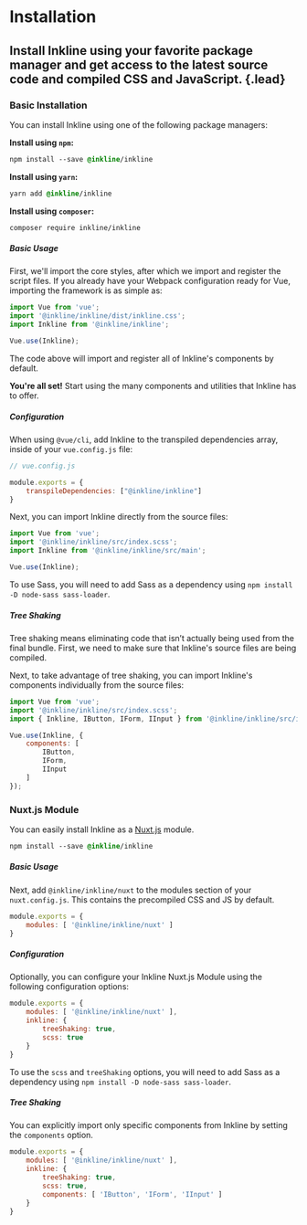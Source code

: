 # Installation
## Install Inkline using your favorite package manager and get access to the latest source code and compiled CSS and JavaScript. {.lead}

### Basic Installation
You can install Inkline using one of the following package managers:

**Install using `npm`:**

~~~css
npm install --save @inkline/inkline
~~~

**Install using `yarn`:**

~~~css
yarn add @inkline/inkline
~~~

**Install using `composer`:**

~~~css
composer require inkline/inkline
~~~

##### Basic Usage
First, we'll import the core styles, after which we import and register the script files. If you already have your Webpack configuration ready for Vue, importing the framework is as simple as:

~~~js
import Vue from 'vue';
import '@inkline/inkline/dist/inkline.css';
import Inkline from '@inkline/inkline';

Vue.use(Inkline);
~~~

The code above will import and register all of Inkline's components by default.

**You're all set!** Start using the many components and utilities that Inkline has to offer.

##### Configuration
When using `@vue/cli`, add Inkline to the transpiled dependencies array, inside of your `vue.config.js` file:

~~~js
// vue.config.js

module.exports = {
    transpileDependencies: ["@inkline/inkline"]
}
~~~

Next, you can import Inkline directly from the source files:

~~~js
import Vue from 'vue';
import '@inkline/inkline/src/index.scss';
import Inkline from '@inkline/inkline/src/main';

Vue.use(Inkline);
~~~

<i-alert variant="info" class="-code">
<template slot="icon"><i class="inkline-icon -info h3"></i></template>
    
To use Sass, you will need to add Sass as a dependency using `npm install -D node-sass sass-loader`.

</i-alert>

##### Tree Shaking
Tree shaking means eliminating code that isn’t actually being used from the final bundle. First, we need to make sure that Inkline's source files are being compiled. 

Next, to take advantage of tree shaking, you can import Inkline's components individually from the source files:

~~~js
import Vue from 'vue';
import '@inkline/inkline/src/index.scss';
import { Inkline, IButton, IForm, IInput } from '@inkline/inkline/src/index';

Vue.use(Inkline, {
    components: [
        IButton,
        IForm,
        IInput
    ]
});
~~~

### Nuxt.js Module
You can easily install Inkline as a <a href="https://nuxtjs.org" rel="nofollow" target="_blank">Nuxt.js</a> module.

~~~css
npm install --save @inkline/inkline
~~~

##### Basic Usage
Next, add `@inkline/inkline/nuxt` to the modules section of your `nuxt.config.js`. This contains the precompiled CSS and JS by default.

~~~js
module.exports = {
    modules: [ '@inkline/inkline/nuxt' ]
}
~~~

##### Configuration
Optionally, you can configure your Inkline Nuxt.js Module using the following configuration options:
 
~~~js
module.exports = {
    modules: [ '@inkline/inkline/nuxt' ],
    inkline: {
        treeShaking: true,
        scss: true
    }
}
~~~

<i-alert variant="info" class="-code">
<template slot="icon"><i class="inkline-icon -info h3"></i></template>
    
To use the `scss` and `treeShaking` options, you will need to add Sass as a dependency using `npm install -D node-sass sass-loader`.
    
</i-alert>

##### Tree Shaking
You can explicitly import only specific components from Inkline by setting the `components` option.

~~~js
module.exports = {
    modules: [ '@inkline/inkline/nuxt' ],
    inkline: {
        treeShaking: true,
        scss: true,
        components: [ 'IButton', 'IForm', 'IInput' ]
    }
}
~~~
